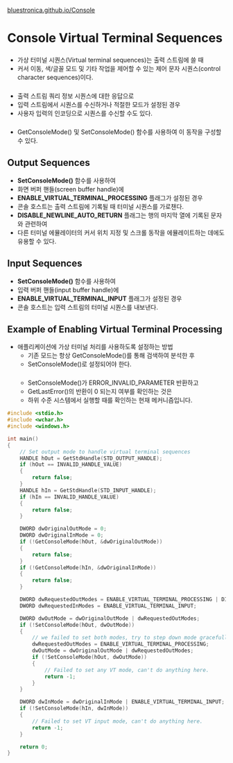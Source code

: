 [bluestronica.github.io/Console](https://bluestronica.github.io/Console)

# Console Virtual Terminal Sequences
###
- 가상 터미널 시퀀스(Virtual terminal sequences)는 출력 스트림에 쓸 때   
- 커서 이동, 색/글꼴 모드 및 기타 작업을 제어할 수 있는 제어 문자 시퀀스(control character sequences)이다.  
###
- 출력 스트림 쿼리 정보 시퀀스에 대한 응답으로  
- 입력 스트림에서 시퀀스를 수신하거나 적절한 모드가 설정된 경우  
- 사용자 입력의 인코딩으로 시퀀스를 수신할 수도 있다.  
###
- GetConsoleMode() 및 SetConsoleMode() 함수를 사용하여 이 동작을 구성할 수 있다.  


## Output Sequences
- **SetConsoleMode()** 함수를 사용하여 
- 화면 버퍼 핸들(screen buffer handle)에 
- **ENABLE_VIRTUAL_TERMINAL_PROCESSING** 플래그가 설정된 경우
- 콘솔 호스트는 출력 스트림에 기록될 때 터미널 시퀀스를 가로챈다.
- **DISABLE_NEWLINE_AUTO_RETURN** 플래그는 행의 마지막 열에 기록된 문자와 관련하여
- 다른 터미널 에뮬레이터의 커서 위치 지정 및 스크롤 동작을 에뮬레이트하는 데에도 유용할 수 있다.


## Input Sequences
- **SetConsoleMode()** 함수를 사용하여
- 입력 버퍼 핸들(input buffer handle)에
- **ENABLE_VIRTUAL_TERMINAL_INPUT** 플래그가 설정된 경우
- 콘솔 호스트는 입력 스트림의 터미널 시퀀스를 내보낸다.


## Example of Enabling Virtual Terminal Processing
- 애플리케이션에 가상 터미널 처리를 사용하도록 설정하는 방법
    - 기존 모드는 항상 GetConsoleMode()를 통해 검색하여 분석한 후
    - SetConsoleMode()로 설정되어야 한다.
    ###
    - SetConsoleMode()가 ERROR_INVALID_PARAMETER 반환하고 
    - GetLastError()의 반환이 0 되는지 여부를 확인하는 것은 
    - 하위 수준 시스템에서 실행할 때를 확인하는 현재 메커니즘입니다.

```c
#include <stdio.h>
#include <wchar.h>
#include <windows.h>

int main()
{
    // Set output mode to handle virtual terminal sequences
    HANDLE hOut = GetStdHandle(STD_OUTPUT_HANDLE);
    if (hOut == INVALID_HANDLE_VALUE)
    {
        return false;
    }
    HANDLE hIn = GetStdHandle(STD_INPUT_HANDLE);
    if (hIn == INVALID_HANDLE_VALUE)
    {
        return false;
    }

    DWORD dwOriginalOutMode = 0;
    DWORD dwOriginalInMode = 0;
    if (!GetConsoleMode(hOut, &dwOriginalOutMode))
    {
        return false;
    }
    if (!GetConsoleMode(hIn, &dwOriginalInMode))
    {
        return false;
    }

    DWORD dwRequestedOutModes = ENABLE_VIRTUAL_TERMINAL_PROCESSING | DISABLE_NEWLINE_AUTO_RETURN;
    DWORD dwRequestedInModes = ENABLE_VIRTUAL_TERMINAL_INPUT;

    DWORD dwOutMode = dwOriginalOutMode | dwRequestedOutModes;
    if (!SetConsoleMode(hOut, dwOutMode))
    {
        // we failed to set both modes, try to step down mode gracefully.
        dwRequestedOutModes = ENABLE_VIRTUAL_TERMINAL_PROCESSING;
        dwOutMode = dwOriginalOutMode | dwRequestedOutModes;
        if (!SetConsoleMode(hOut, dwOutMode))
        {
            // Failed to set any VT mode, can't do anything here.
            return -1;
        }
    }

    DWORD dwInMode = dwOriginalInMode | ENABLE_VIRTUAL_TERMINAL_INPUT;
    if (!SetConsoleMode(hIn, dwInMode))
    {
        // Failed to set VT input mode, can't do anything here.
        return -1;
    }

    return 0;
}
```


